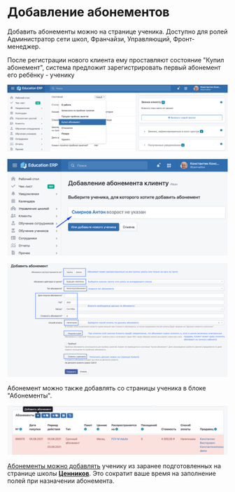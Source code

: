 # Добавление абонементов

Добавить абонементы можно на странице ученика. Доступно для ролей Администратор сети школ, Франчайзи, Управляющий, Фронт-менеджер.

После регистрации нового клиента ему проставляют состояние  "Купил абонемент", система предложит зарегистрировать первый абонемент его ребёнку - ученику

![Состояние клиента можно изменить на странице клиента](<../.gitbook/assets/image (1) (1) (1) (1) (1) (1) (1) (1) (1) (1) (1) (1).png>)

![Выберите ученика или создайте нового](<../.gitbook/assets/image (2) (1) (1) (1) (1) (1) (1).png>)

![Добавьте абонемент ученику](<../.gitbook/assets/image (3) (1) (1) (1) (1) (1).png>)

Абонемент можно также добавлять со страницы ученика в блоке "Абонементы".

![](<../.gitbook/assets/image (14).png>)

[Абонементы можно добавлять](dobavlenie-abonementov/abonementy-iz-cennikov-shkoly.md) ученику из заранее подготовленных на странице школы [**Ценников**](cenniki/). Это сократит ваше время на заполнение полей при назначении абонемента.
